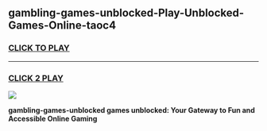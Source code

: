 
## gambling-games-unblocked-Play-Unblocked-Games-Online-taoc4
<h3>
<a href="https://premium76.site?title=gambling-games-unblocked&ref=25A">CLICK TO PLAY</a></h3>
<hr>

<h3>
<a href="https://premium76.site?title=gambling-games-unblocked&ref=25A">CLICK 2 PLAY</a>
  
</h3>

<a href="https://premium76.site?title=gambling-games-unblocked&ref=25A"><img src="https://clearcache.store/games.png"></a>


**gambling-games-unblocked games unblocked: Your Gateway to Fun and Accessible Online Gaming**
